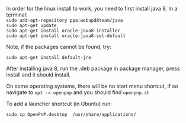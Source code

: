 In order for the linux install to work, you need to first install java 8. In a terminal:  
`sudo add-apt-repository ppa:webupd8team/java`  
`sudo apt-get update`  
`sudo apt-get install oracle-java8-installer`  
`sudo apt-get install oracle-java8-set-default`  

Note, if the packages cannot be found, try:
```
sudo apt-get install default-jre
```

After installing java 8, run the .deb package in package manager, press install and it should install.

On some operating systems, there will be no start menu shortcut, if so navigate to `opt -> openpnp` and you should find `openpnp.sh`

To add a launcher shortcut (in Ubuntu) run:

```
sudo cp OpenPnP.desktop  /usr/share/applications/
```
